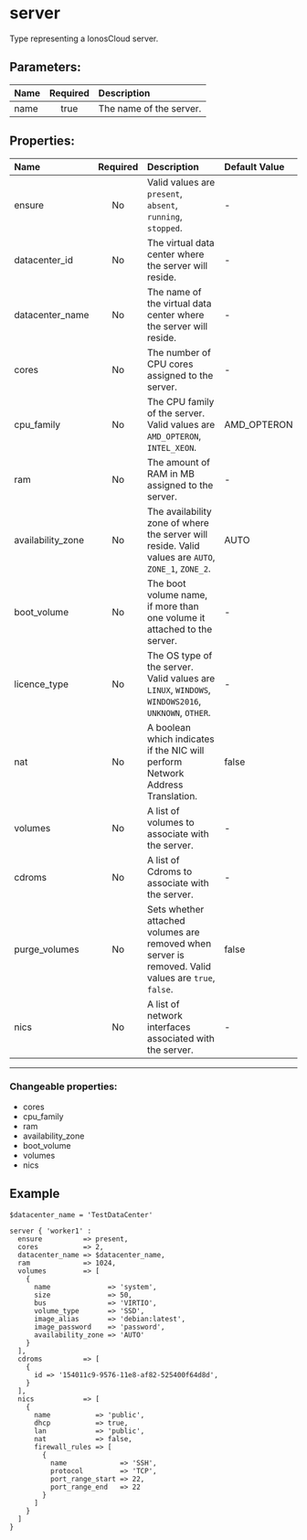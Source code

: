 # server

Type representing a IonosCloud server.

## Parameters:

| Name | Required | Description |
| :--- | :-: | :--- |
| name | true | The name of the server.   |

## Properties:

| Name | Required | Description | Default Value |
| :--- | :-: | :--- | :--- |
| ensure | No |   Valid values are `present`, `absent`, `running`, `stopped`.  | - |
| datacenter_id | No | The virtual data center where the server will reside.   | - |
| datacenter_name | No | The name of the virtual data center where the server will reside.   | - |
| cores | No | The number of CPU cores assigned to the server.   | - |
| cpu_family | No | The CPU family of the server.  Valid values are `AMD_OPTERON`, `INTEL_XEON`.  | AMD_OPTERON |
| ram | No | The amount of RAM in MB assigned to the server.   | - |
| availability_zone | No | The availability zone of where the server will reside.  Valid values are `AUTO`, `ZONE_1`, `ZONE_2`.  | AUTO |
| boot_volume | No | The boot volume name, if more than one volume it attached to the server.   | - |
| licence_type | No | The OS type of the server.  Valid values are `LINUX`, `WINDOWS`, `WINDOWS2016`, `UNKNOWN`, `OTHER`.  | - |
| nat | No | A boolean which indicates if the NIC will perform Network Address Translation.   | false |
| volumes | No | A list of volumes to associate with the server.   | - |
| cdroms | No | A list of Cdroms to associate with the server.   | - |
| purge_volumes | No | Sets whether attached volumes are removed when server is removed.  Valid values are `true`, `false`.  | false |
| nics | No | A list of network interfaces associated with the server.   | - |
***


### Changeable properties:

* cores
* cpu_family
* ram
* availability_zone
* boot_volume
* volumes
* nics


## Example

```text
$datacenter_name = 'TestDataCenter'

server { 'worker1' :
  ensure          => present,
  cores           => 2,
  datacenter_name => $datacenter_name,
  ram             => 1024,
  volumes         => [
    {
      name              => 'system',
      size              => 50,
      bus               => 'VIRTIO',
      volume_type       => 'SSD',
      image_alias       => 'debian:latest',
      image_password    => 'password',
      availability_zone => 'AUTO'
    }
  ],
  cdroms          => [
    {
      id => '154011c9-9576-11e8-af82-525400f64d8d',
    }
  ],
  nics            => [
    {
      name           => 'public',
      dhcp           => true,
      lan            => 'public',
      nat            => false,
      firewall_rules => [
        {
          name             => 'SSH',
          protocol         => 'TCP',
          port_range_start => 22,
          port_range_end   => 22
        }
      ]
    }
  ]
}

```
